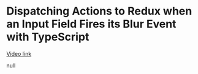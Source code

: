 # Dispatching Actions to Redux when an Input Field Fires its Blur Event with TypeScript

[Video link](https://www.egghead.io/lessons/react-dispatching-actions-to-redux-when-an-input-field-fires-its-blur-event-with-typescript?pl=modern-redux-with-redux-toolkit-rtk-and-typescript-64f243c8)

null
